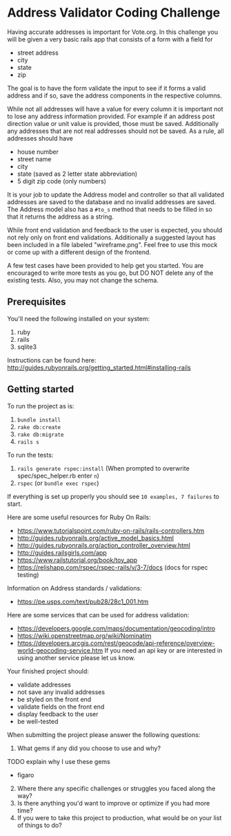# Address Validator Coding Challenge

Having accurate addresses is important for Vote.org. In this challenge you will be given a
very basic rails app that consists of a form with a field for
- street address
- city
- state
- zip

The goal is to have the form validate the input to see if it forms a valid address
and if so, save the address components in the respective columns.

While not all addresses will have a value for every column it is important not to lose any
address information provided. For example if an address post direction value or unit value
is provided, those must be saved. Additionally any addresses that are not real addresses
should not be saved. As a rule, all addresses should have
 - house number
 - street name
 - city
 - state (saved as 2 letter state abbreviation)
 - 5 digit zip code (only numbers)

It is your job to update the Address model and controller so that all validated
addresses are saved to the database and no invalid addresses are saved. The Address model
also has a `#to_s` method that needs to be filled in so that it returns the address as
a string.

While front end validation and feedback to the user is expected, you should not rely only on
front end validations. Additionally a suggested layout has been included in a file labeled
"wireframe.png". Feel free to use this mock or come up with a different design of the frontend.

A few test cases have been provided to help get you started. You are encouraged to write more
tests as you go, but DO NOT delete any of the existing tests. Also, you may not change the
schema.

## Prerequisites

You'll need the following installed on your system:
1. ruby
2. rails
3. sqlite3

Instructions can be found here: http://guides.rubyonrails.org/getting_started.html#installing-rails

## Getting started

To run the project as is:
1. `bundle install`
2. `rake db:create`
3. `rake db:migrate`
4. `rails s`

To run the tests:
1. `rails generate rspec:install`
  (When prompted to overwrite spec/spec_helper.rb enter `n`)
2. `rspec` (or `bundle exec rspec`)

If everything is set up properly you should see `10 examples, 7 failures` to start.

Here are some useful resources for Ruby On Rails:
- https://www.tutorialspoint.com/ruby-on-rails/rails-controllers.htm
- http://guides.rubyonrails.org/active_model_basics.html
- http://guides.rubyonrails.org/action_controller_overview.html
- http://guides.railsgirls.com/app
- https://www.railstutorial.org/book/toy_app
- https://relishapp.com/rspec/rspec-rails/v/3-7/docs (docs for rspec testing)

Information on Address standards / validations:
- https://pe.usps.com/text/pub28/28c1_001.htm

Here are some services that can be used for address validation:
- https://developers.google.com/maps/documentation/geocoding/intro
- https://wiki.openstreetmap.org/wiki/Nominatim
- https://developers.arcgis.com/rest/geocode/api-reference/overview-world-geocoding-service.htm
If you need an api key or are interested in using another service please let us know.

Your finished project should:
- validate addresses
- not save any invalid addresses
- be styled on the front end
- validate fields on the front end
- display feedback to the user
- be well-tested

When submitting the project please answer the following questions:
 1. What gems if any did you choose to use and why?

TODO explain why I use these gems
 - figaro

 2. Where there any specific challenges or struggles you faced along the way?
 3. Is there anything you'd want to improve or optimize if you had more time?
 4. If you were to take this project to production, what would be on your list of things to do?





